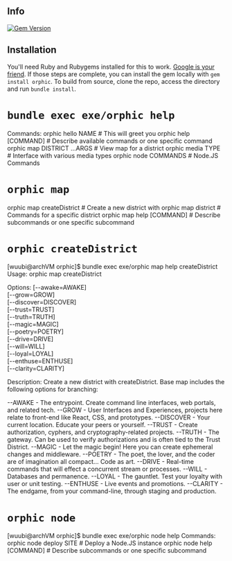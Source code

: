 ## Info

[![Gem Version](https://badge.fury.io/rb/orphic.svg)](https://badge.fury.io/rb/orphic)

## Installation

You'll need Ruby and Rubygems installed for this to work. [Google is your friend](https://lmgtfy.com/?q=install+ruby+and+rubygems). If those steps are complete, you can install the gem locally with `gem install orphic`. To build from source, clone the repo, access the directory and run `bundle install`.

# `bundle exec exe/orphic help`
Commands:
  orphic hello NAME            # This will greet you
  orphic help [COMMAND]        # Describe available commands or one specific command
  orphic map DISTRICT ...ARGS  # View map for a district
  orphic media TYPE            # Interface with various media types
  orphic node COMMANDS         # Node.JS Commands

# `orphic map`

  orphic map createDistrict  # Create a new district with <createDistrict>
  orphic map district        # Commands for a specific district
  orphic map help [COMMAND]  # Describe subcommands or one specific subcommand


# `orphic createDistrict`

[wuubi@archVM orphic]$ bundle exec exe/orphic map help createDistrict
Usage:
  orphic map createDistrict

Options:
  [--awake=AWAKE]        
  [--grow=GROW]          
  [--discover=DISCOVER]  
  [--trust=TRUST]        
  [--truth=TRUTH]        
  [--magic=MAGIC]        
  [--poetry=POETRY]      
  [--drive=DRIVE]        
  [--will=WILL]          
  [--loyal=LOYAL]        
  [--enthuse=ENTHUSE]    
  [--clarity=CLARITY]    

Description:
  Create a new district with createDistrict. Base map includes the following options for branching:

  --AWAKE - The entrypoint. Create command line interfaces, web portals, and related tech. 
  --GROW - User Interfaces and Experiences, projects here relate to front-end like React, CSS, and prototypes. 
  --DISCOVER - Your current location. Educate your peers or yourself. 
  --TRUST - Create authorization, cyphers, and cryptography-related projects. 
  --TRUTH - The gateway. Can be used to verify authorizations and is often tied to the Trust District. 
  --MAGIC - Let the magic begin! Here you can create ephemeral changes and middleware. 
  --POETRY - The poet, the lover, and the coder are of imagination all compact... Code as art. 
  --DRIVE - Real-time commands that will effect a concurrent stream or processes. 
  --WILL - Databases and permanence. 
  --LOYAL - The gauntlet. Test your loyalty with user or unit testing. 
  --ENTHUSE - Live events and promotions. 
  --CLARITY - The endgame, from your command-line, through staging and production.


# `orphic node`

[wuubi@archVM orphic]$ bundle exec exe/orphic node help
Commands:
  orphic node deploy SITE     # Deploy a Node.JS instance
  orphic node help [COMMAND]  # Describe subcommands or one specific subcommand
